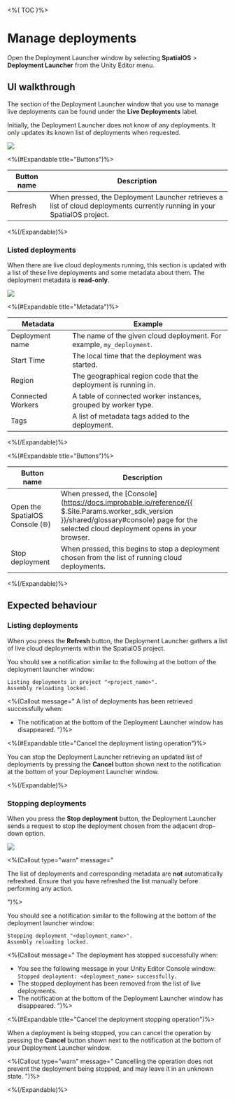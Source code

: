 <%( TOC )%>

# Manage deployments

Open the Deployment Launcher window by selecting **SpatialOS** > **Deployment Launcher** from the Unity Editor menu.

## UI walkthrough

The section of the Deployment Launcher window that you use to manage live deployments can be found under the **Live Deployments** label.

Initially, the Deployment Launcher does not know of any deployments. It only updates its known list of deployments when requested.

<img src="{{.Site.BaseURL}}docs/assets/modules/deployment-launcher/manage-deployments-empty.png" style="margin: 0 auto; width: auto; display: block;" />

<%(#Expandable title="Buttons")%>

| Button name | Description |
| --- | --- |
| Refresh | When pressed, the Deployment Launcher retrieves a list of cloud deployments currently running in your SpatialOS project. |

<%(/Expandable)%>

### Listed deployments

When there are live cloud deployments running, this section is updated with a list of these live deployments and some metadata about them. The deployment metadata is **read-only**.

<img src="{{.Site.BaseURL}}docs/assets/modules/deployment-launcher/manage-deployments.png" style="margin: 0 auto; width: auto; display: block;" />

<%(#Expandable title="Metadata")%>

| Metadata | Example |
| --- | --- |
| Deployment name | The name of the given cloud deployment. For example, `my_deployment`. |
| Start Time | The local time that the deployment was started. |
| Region | The geographical region code that the deployment is running in. |
| Connected Workers | A table of connected worker instances, grouped by worker type. |
| Tags | A list of metadata tags added to the deployment. |

<%(/Expandable)%>

<%(#Expandable title="Buttons")%>

| Button name | Description |
| --- | --- |
| Open the SpatialOS Console (🌐) | When pressed, the [Console](https://docs.improbable.io/reference/{{ $.Site.Params.worker_sdk_version }}/shared/glossary#console) page for the selected cloud deployment opens in your browser. |
| Stop deployment | When pressed, this begins to stop a deployment chosen from the list of running cloud deployments. |

<%(/Expandable)%>

## Expected behaviour

### Listing deployments

When you press the **Refresh** button, the Deployment Launcher gathers a list of live cloud deployments within the SpatialOS project.

You should see a notification similar to the following at the bottom of the deployment launcher window:

```text
Listing deployments in project "<project_name>".
Assembly reloading locked.
```

<%(Callout message="
A list of deployments has been retrieved successfully when:

* The notification at the bottom of the Deployment Launcher window has disappeared.
")%>

<%(#Expandable title="Cancel the deployment listing operation")%>

You can stop the Deployment Launcher retrieving an updated list of deployments by pressing the **Cancel** button shown next to the notification at the bottom of your Deployment Launcher window.

<%(/Expandable)%>

### Stopping deployments

When you press the **Stop deployment** button, the Deployment Launcher sends a request to stop the deployment chosen from the adjacent drop-down option.

<img src="{{.Site.BaseURL}}docs/assets/modules/deployment-launcher/stop-deployments-choice.png" style="margin: 0 auto; width: auto; display: block;" />

<%(Callout type="warn" message="

The list of deployments and corresponding metadata are **not** automatically refreshed. Ensure that you have refreshed the list manually before performing any action.

")%>

You should see a notification similar to the following at the bottom of the deployment launcher window:

```text
Stopping deployment "<deployment_name>".
Assembly reloading locked.
```

<%(Callout message="
The deployment has stopped successfully when:

* You see the following message in your Unity Editor Console window: `Stopped deployment: <deployment_name> successfully.`
* The stopped deployment has been removed from the list of live deployments.
* The notification at the bottom of the Deployment Launcher window has disappeared.
")%>

<%(#Expandable title="Cancel the deployment stopping operation")%>

When a deployment is being stopped, you can cancel the operation by pressing the **Cancel** button shown next to the notification at the bottom of your Deployment Launcher window.

<%(Callout type="warn" message="
Cancelling the operation does not prevent the deployment being stopped, and may leave it in an unknown state.
")%>

<%(/Expandable)%>
